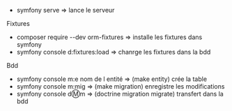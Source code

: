 * symfony serve => lance le serveur

Fixtures
* composer require --dev orm-fixtures  => installe les fixtures dans symfony
* symfony console d:fixtures:load => chanrge les fixtures dans la bdd

Bdd 
* symfony console m:e nom de l entité => (make entity) crée la table
* symfony console m:mig => (make migration) enregistre les modifications
* symfony console d:m:m => (doctrine migration migrate) transfert dans la bdd